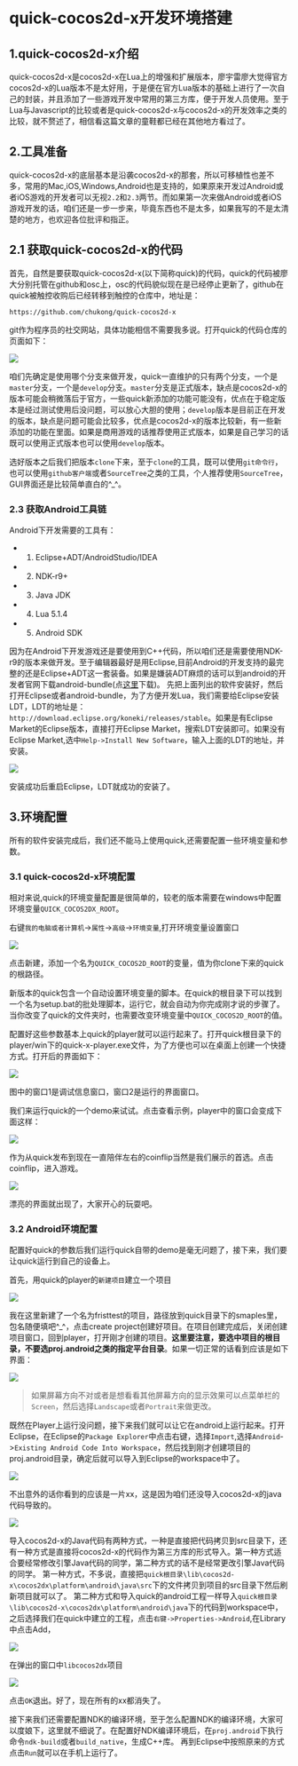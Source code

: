 # quick-cocos2d-x开发环境搭建

## 1.quick-cocos2d-x介绍
quick-cocos2d-x是cocos2d-x在Lua上的增强和扩展版本，廖宇雷廖大觉得官方cocos2d-x的Lua版本不是太好用，于是便在官方Lua版本的基础上进行了一次自己的封装，并且添加了一些游戏开发中常用的第三方库，便于开发人员使用。至于Lua与Javascript的比较或者是quick-cocos2d-x与cocos2d-x的开发效率之类的比较，就不赘述了，相信看这篇文章的童鞋都已经在其他地方看过了。

## 2.工具准备
quick-cocos2d-x的底层基本是沿袭cocos2d-x的那套，所以可移植性也差不多，常用的Mac,iOS,Windows,Android也是支持的，如果原来开发过Android或者iOS游戏的开发者可以无视`2.2`和`2.3`两节。而如果第一次来做Android或者iOS游戏开发的话，咱们还是一步一步来，毕竟东西也不是太多，如果我写的不是太清楚的地方，也欢迎各位批评和指正。

## 2.1 获取quick-cocos2d-x的代码
首先，自然是要获取quick-cocos2d-x(以下简称quick)的代码，quick的代码被廖大分别托管在github和osc上，osc的代码貌似现在是已经停止更新了，github在quick被触控收购后已经转移到触控的仓库中，地址是：

	https://github.com/chukong/quick-cocos2d-x

git作为程序员的社交网站，具体功能相信不需要我多说。打开quick的代码仓库的页面如下：

![](res/1.jpg)

咱们先确定是使用哪个分支来做开发，quick一直维护的只有两个分支，一个是`master`分支，一个是`develop`分支。`master`分支是正式版本，缺点是cocos2d-x的版本可能会稍微落后于官方，一些quick新添加的功能可能没有，优点在于稳定版本是经过测试使用后没问题，可以放心大胆的使用；`develop`版本是目前正在开发的版本，缺点是问题可能会比较多，优点是cocos2d-x的版本比较新，有一些新添加的功能在里面。如果是商用游戏的话推荐使用正式版本，如果是自己学习的话既可以使用正式版本也可以使用`develop`版本。

选好版本之后我们把版本`clone`下来，至于`clone`的工具，既可以使用`git命令行`，也可以使用`github客户端`或者`SourceTree`之类的工具，个人推荐使用`SourceTree`，GUI界面还是比较简单直白的^_^。

### 2.3 获取Android工具链
Android下开发需要的工具有：

- 1. Eclipse+ADT/AndroidStudio/IDEA
- 2. NDK-r9+
- 3. Java JDK
- 4. Lua 5.1.4
- 5. Android SDK

因为在Android下开发游戏还是要使用到C++代码，所以咱们还是需要使用NDK-r9的版本来做开发。至于编辑器最好是用Eclipse,目前Android的开发支持的最完整的还是Eclipse+ADT这一套装备。如果是嫌装ADT麻烦的话可以到android的开发者官网下载android-bundle(点[这里](http://developer.android.com/sdk/index.html#download)下载)。
先把上面列出的软件安装好，然后打开Eclipse或者android-bundle，为了方便开发Lua，我们需要给Eclipse安装LDT，LDT的地址是：`http://download.eclipse.org/koneki/releases/stable`。如果是有Eclipse Market的Eclipse版本，直接打开Eclipse Market，搜索LDT安装即可。如果没有Eclipse Market,选中`Help->Install New Software`，输入上面的LDT的地址，并安装。

![](res/2.png)

安装成功后重启Eclipse，LDT就成功的安装了。


## 3.环境配置
所有的软件安装完成后，我们还不能马上使用quick,还需要配置一些环境变量和参数。

### 3.1 quick-cocos2d-x环境配置
相对来说,quick的环境变量配置是很简单的，较老的版本需要在windows中配置环境变量`QUICK_COCOS2DX_ROOT`。

右键`我的电脑或者计算机`->`属性`->`高级`->`环境变量`,打开环境变量设置窗口

![](res/3.jpg)

点击新建，添加一个名为`QUICK_COCOS2D_ROOT`的变量，值为你clone下来的quick的根路径。

新版本的quick包含一个自动设置环境变量的脚本。在quick的根目录下可以找到一个名为setup.bat的批处理脚本，运行它，就会自动为你完成刚才说的步骤了。当你改变了quick的文件夹时，也需要改变环境变量中`QUICK_COCOS2D_ROOT`的值。

配置好这些参数基本上quick的player就可以运行起来了。打开quick根目录下的player/win下的quick-x-player.exe文件，为了方便也可以在桌面上创建一个快捷方式。打开后的界面如下：

![](res/4.png)
 
图中的窗口1是调试信息窗口，窗口2是运行的界面窗口。

我们来运行quick的一个demo来试试。点击查看示例，player中的窗口会变成下面这样：

![](res/5.png)

作为从quick发布到现在一直陪伴左右的coinflip当然是我们展示的首选。点击coinflip，进入游戏。

![](res/6.png)

漂亮的界面就出现了，大家开心的玩耍吧。

### 3.2 Android环境配置
配置好quick的参数后我们运行quick自带的demo是毫无问题了，接下来，我们要让quick运行到自己的设备上。

首先，用quick的player的`新建项目`建立一个项目

![](res/7.png)

我在这里新建了一个名为fristtest的项目，路径放到quick目录下的smaples里，包名随便填吧^_^，点击create project创建好项目。在项目创建完成后，关闭创建项目窗口，回到player，打开刚才创建的项目。**这里要注意，要选中项目的根目录，不要选proj.android之类的指定平台目录**。如果一切正常的话看到应该是如下界面：

![](res/8.png)

> 如果屏幕方向不对或者是想看看其他屏幕方向的显示效果可以点菜单栏的`Screen`，然后选择`Landscape`或者`Portrait`来做更改。

既然在Player上运行没问题，接下来我们就可以让它在android上运行起来。打开Eclipse，在Eclipse的`Package Explorer`中点击右键，选择`Import`,选择`Android`->`Existing Android Code Into Workspace`，然后找到刚才创建项目的proj.android目录，确定后就可以导入到Eclipse的workspace中了。

![](res/9.png)

不出意外的话你看到的应该是一片xx，这是因为咱们还没导入cocos2d-x的java代码导致的。

![](res/10.png)

导入cocos2d-x的Java代码有两种方式，一种是直接把代码拷贝到src目录下，还有一种方式是直接将cocos2d-x的代码作为第三方库的形式导入。第一种方式适合要经常修改引擎Java代码的同学，第二种方式的话不是经常更改引擎Java代码的同学。
第一种方式，不多说，直接把`quick根目录\lib\cocos2d-x\cocos2dx\platform\android\java\src`下的文件拷贝到项目的src目录下然后刷新项目就可以了。
第二种方式和导入quick的android工程一样导入`quick根目录\lib\cocos2d-x\cocos2dx\platform\android\java`下的代码到workspace中，之后选择我们在quick中建立的工程，点击`右键->Properties->Android`,在Library中点击Add，

![](res/11.png)

在弹出的窗口中`libcocos2dx`项目

![](res/12.png)

点击`OK`退出。好了，现在所有的xx都消失了。

接下来我们还需要配置NDK的编译环境，至于怎么配置NDK的编译环境，大家可以度娘下，这里就不细说了。在配置好NDK编译环境后，在`proj.android`下执行命令`ndk-build`或者`build_native`，生成C++库。
再到Eclipse中按照原来的方式点击`Run`就可以在手机上运行了。

